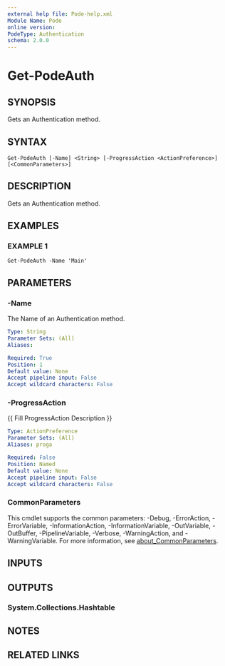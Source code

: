 ```yaml
---
external help file: Pode-help.xml
Module Name: Pode
online version:
PodeType: Authentication
schema: 2.0.0
---
```


# Get-PodeAuth

## SYNOPSIS
Gets an Authentication method.

## SYNTAX

```
Get-PodeAuth [-Name] <String> [-ProgressAction <ActionPreference>] [<CommonParameters>]
```

## DESCRIPTION
Gets an Authentication method.

## EXAMPLES

### EXAMPLE 1
```
Get-PodeAuth -Name 'Main'
```

## PARAMETERS

### -Name
The Name of an Authentication method.

```yaml
Type: String
Parameter Sets: (All)
Aliases:

Required: True
Position: 1
Default value: None
Accept pipeline input: False
Accept wildcard characters: False
```

### -ProgressAction
{{ Fill ProgressAction Description }}

```yaml
Type: ActionPreference
Parameter Sets: (All)
Aliases: proga

Required: False
Position: Named
Default value: None
Accept pipeline input: False
Accept wildcard characters: False
```

### CommonParameters
This cmdlet supports the common parameters: -Debug, -ErrorAction, -ErrorVariable, -InformationAction, -InformationVariable, -OutVariable, -OutBuffer, -PipelineVariable, -Verbose, -WarningAction, and -WarningVariable. For more information, see [about_CommonParameters](http://go.microsoft.com/fwlink/?LinkID=113216).

## INPUTS

## OUTPUTS

### System.Collections.Hashtable
## NOTES

## RELATED LINKS
